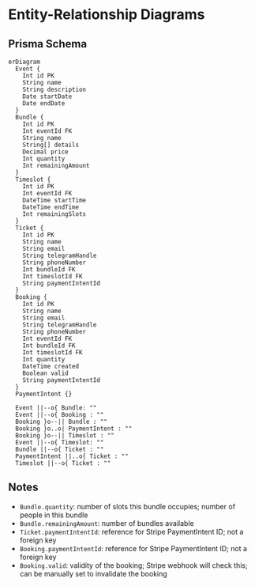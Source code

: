 # Entity-Relationship Diagrams

## Prisma Schema

```mermaid
erDiagram
  Event {
    Int id PK
    String name
    String description
    Date startDate
    Date endDate
  }
  Bundle {
    Int id PK
    Int eventId FK
    String name
    String[] details
    Decimal price
    Int quantity
    Int remainingAmount
  }
  Timeslot {
    Int id PK
    Int eventId FK
    DateTime startTime
    DateTime endTime
    Int remainingSlots
  }
  Ticket {
    Int id PK
    String name
    String email
    String telegramHandle
    String phoneNumber
    Int bundleId FK
    Int timeslotId FK
    String paymentIntentId
  }
  Booking {
    Int id PK
    String name
    String email
    String telegramHandle
    String phoneNumber
    Int eventId FK
    Int bundleId FK
    Int timeslotId FK
    Int quantity
    DateTime created
    Boolean valid
    String paymentIntentId
  }
  PaymentIntent {}

  Event ||--o{ Bundle: ""
  Event ||--o{ Booking : ""
  Booking }o--|| Bundle : ""
  Booking }o..o| PaymentIntent : ""
  Booking }o--|| Timeslot : ""
  Event ||--o{ Timeslot: ""
  Bundle ||--o{ Ticket : ""
  PaymentIntent ||..o{ Ticket : ""
  Timeslot ||--o{ Ticket : ""
```

## Notes

- `Bundle.quantity`: number of slots this bundle occupies; number of people in this bundle
- `Bundle.remainingAmount`: number of bundles available
- `Ticket.paymentIntentId`: reference for Stripe PaymentIntent ID; not a foreign key
- `Booking.paymentIntentId`: reference for Stripe PaymentIntent ID; not a foreign key
- `Booking.valid`: validity of the booking; Stripe webhook will check this; can be manually set to invalidate the booking
